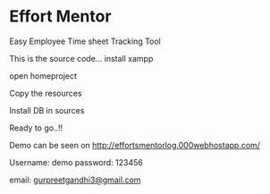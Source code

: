 # Effort Mentor
Easy Employee Time sheet Tracking Tool

This is the source code...
install xampp



open homeproject


Copy the resources

Install DB in sources

Ready to go..!!

Demo can be seen on http://effortsmentorlog.000webhostapp.com/

Username: demo
password: 123456

email: gurpreetgandhi3@gmail.com
